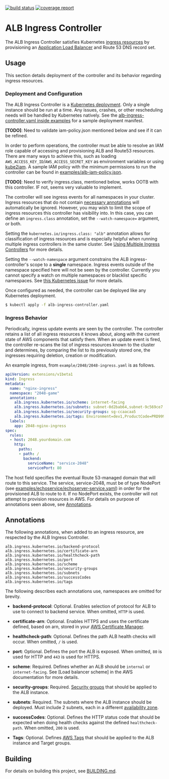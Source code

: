 [![build status](http://git.tmaws.io/kubernetes/alb-ingress/badges/master/build.svg)](http://git.tmaws.io/kubernetes/alb-ingress/commits/master) [![coverage report](http://git.tmaws.io/kubernetes/alb-ingress/badges/master/coverage.svg)](http://git.tmaws.io/kubernetes/alb-ingress/commits/master)

# ALB Ingress Controller

The ALB Ingress Controller satisfies Kubernetes [ingress resources](https://kubernetes.io/docs/user-guide/ingress) by provisioning an [Application Load Balancer](https://aws.amazon.com/elasticloadbalancing/applicationloadbalancer) and Route 53 DNS record set.

## Usage

This section details deployment of the controller and its behavior regarding ingress resources.

### Deployment and Configuration

The ALB Ingress Controller is a [Kubernetes deployment](https://kubernetes.io/docs/user-guide/deployments). Only a single instance should be run at a time. Any issues, crashes, or other rescheduling needs will be handled by Kubernetes natively. See the [alb-ingress-controller.yaml inside examples](./examples/alb-ingress-controller.yaml) for a sample deployment manifest.

**[TODO]**: Need to validate iam-policy.json mentioned below and see if it can be refined.

In order to perform operations, the controller must be able to resolve an IAM role capable of accessing and provisioning ALB and Route53 resources. There are many ways to achieve this, such as loading `AWS_ACCESS_KEY_ID`/`AWS_ACCESS_SECRET_KEY` as environment variables or using [kube2iam](https://github.com/jtblin/kube2iam). A sample IAM policy with the minimum permissions to run the controller can be found in [examples/alb-iam-policy.json](examples/iam-policy.json).

**[TODO]**: Need to verify ingress.class, mentioned below,  works OOTB with this controller. IF not, seems very valuable to implement.

The controller will see ingress events for all namespaces in your cluster. Ingress resources that do not contain [necessary annotations](#annotations) will automatically be ignored. However, you may wish to limit the scope of ingress resources this controller has visibility into. In this case, you can define an `ingress.class` annotation, set the `--watch-namespace=` argument, or both.

Setting the `kubernetes.io/ingress.class: "alb"` annotation allows for classification of ingress resources and is especially helpful when running multiple ingress controllers in the same cluster. See [Using Multiple Ingress Controllers](https://github.com/nginxinc/kubernetes-ingress/tree/master/examples/multiple-ingress-controllers#using-multiple-ingress-controllers) for more details.

Setting the `--watch-namespace` argument constrains the ALB ingress-controller's scope to a **single** namespace. Ingress events outside of the namespace specified here will not be seen by the controller. Currently you cannot specify a watch on multiple namespaces or blacklist specific namespaces. See [this Kubernetes issue](https://github.com/kubernetes/contrib/issues/847) for more details.

Once configured as needed, the controller can be deployed like any Kubernetes deployment.

```bash
$ kubectl apply -f alb-ingress-controller.yaml
```

### Ingress Behavior

Periodically, ingress update events are seen by the controller. The controller retains a list of all ingress resources it knows about, along with the current state of AWS components that satisfy them. When an update event is fired, the controller re-scans the list of ingress resources known to the cluster and determines, by comparing the list to its previously stored one, the ingresses requiring deletion, creation or modification.

An example ingress, from `example/2048/2048-ingress.yaml` is as follows.

```yaml
apiVersion: extensions/v1beta1
kind: Ingress
metadata:
  name: "nginx-ingress"
  namespace: "2048-game"
  annotations:
    alb.ingress.kubernetes.io/scheme: internet-facing
    alb.ingress.kubernetes.io/subnets: subnet-0d2bab64,subnet-9c569ce7
    alb.ingress.kubernetes.io/security-groups: sg-ccaacaa5
    alb.ingress.kubernetes.io/tags: Environment=dev1,ProductCode=PRD999
  labels:
    app: 2048-nginx-ingress
spec:
  rules:
  - host: 2048.yourdomain.com
    http:
      paths:
      - path: /
        backend:
          serviceName: "service-2048"
          servicePort: 80
```

The host field specifies the eventual Route 53-managed domain that will route to this service. The service, service-2048, must be of type NodePort (see [examples/echoservice/echoserver-service.yaml](examples/echoservice/echoserver-service.yaml)) in order for the provisioned ALB to route to it. If no NodePort exists, the controller will not attempt to provision resources in AWS. For details on purpose of annotations seen above, see [Annotations](#annotations).

## Annotations

The following annotations, when added to an ingress resource, are respected by the ALB Ingress Controller.

```
alb.ingress.kubernetes.io/backend-protocol
alb.ingress.kubernetes.io/certificate-arn
alb.ingress.kubernetes.io/healthcheck-path
alb.ingress.kubernetes.io/port
alb.ingress.kubernetes.io/scheme
alb.ingress.kubernetes.io/security-groups
alb.ingress.kubernetes.io/subnets
alb.ingress.kubernetes.io/successCodes
alb.ingress.kubernetes.io/tags
```

The following describes each annotations use, namespaces are omitted for brevity.

- **backend-protocol**: Optional. Enables selection of protocol for ALB to use to connect to backend service. When omitted, `HTTP` is used.

- **certificate-arn**: Optional. Enables HTTPS and uses the certificate defined, based on arn, stored in your [AWS Certificate Manager](https://aws.amazon.com/certificate-manager).

- **healthcheck-path**: Optional. Defines the path ALB health checks will occur. When omitted, `/` is used.

- **port**: Optional. Defines the port the ALB is exposed. When omitted, `80` is used for HTTP and `443` is used for HTTPS.

- **scheme**: Required. Defines whether an ALB should be `internal` or `internet-facing`. See [Load balancer scheme] in the AWS documentation for more details.

- **security-groups**: Required. [Security groups](http://docs.aws.amazon.com/AmazonVPC/latest/UserGuide/VPC_SecurityGroups.html) that should be applied to the ALB instance.

- **subnets**: Required. The subnets where the ALB instance should be deployed. Must include 2 subnets, each in a different [availability zone](http://docs.aws.amazon.com/AWSEC2/latest/UserGuide/using-regions-availability-zones.html).

- **successCodes**: Optional. Defines the HTTP status code that should be expected when doing health checks against the defined `healthcheck-path`. When omitted, `200` is used.

- **Tags**: Optional. Defines [AWS Tags](http://docs.aws.amazon.com/AWSEC2/latest/UserGuide/Using_Tags.html) that should be applied to the ALB instance and Target groups.

## Building

For details on building this project, see [BUILDING.md](./BUILDING.md).
